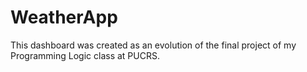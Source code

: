 # WeatherApp
This dashboard was created as an evolution of the final project of my Programming Logic class at PUCRS.
